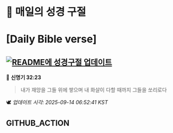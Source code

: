# 🙏 매일의 성경 구절
# [Daily Bible verse]
## [![README에 성경구절 업데이트](https://github.com/DONGSUKA/first_test/actions/workflows/update-readme-bible.yml/badge.svg)](https://github.com/DONGSUKA/first_test/actions/workflows/update-readme-bible.yml)
<!-- START_BIBLE_VERSE -->
📖 **신명기 32:23**
> 내가 재앙을 그들 위에 쌓으며 내 화살이 다할 때까지 그들을 쏘리로다

🕊️ _업데이트 시각: 2025-09-14 06:52:41 KST_
  <!-- END_BIBLE_VERSE -->
## GITHUB_ACTION
